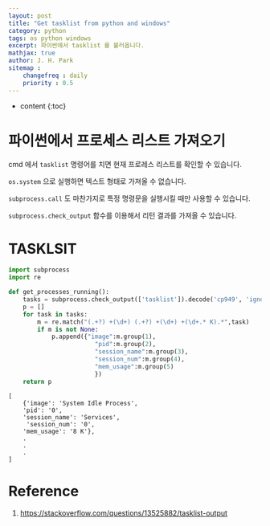```yaml
---
layout: post
title: "Get tasklist from python and windows"
category: python
tags: os python windows
excerpt: 파이썬에서 tasklist 를 불러옵니다.
mathjax: true
author: J. H. Park
sitemap :
    changefreq : daily
    priority : 0.5
---
```


* content
{:toc}

# 파이썬에서 프로세스 리스트 가져오기

cmd 에서 `tasklist` 명령어를 치면 현재 프로레스 리스트를 확인할 수 있습니다.  

`os.system` 으로 실행하면 텍스트 형태로 가져올 수 없습니다. 

`subprocess.call` 도 마찬가지로 특정 명령문을 실행시킬 때만 사용할 수 있습니다.

`subprocess.check_output` 함수를 이용해서 리턴 결과를 가져올 수 있습니다.


# TASKLSIT

```python  
import subprocess
import re    

def get_processes_running():
    tasks = subprocess.check_output(['tasklist']).decode('cp949', 'ignore').split("\r\n")
    p = []
    for task in tasks:
        m = re.match("(.+?) +(\d+) (.+?) +(\d+) +(\d+.* K).*",task)
        if m is not None:
            p.append({"image":m.group(1),
                        "pid":m.group(2),
                        "session_name":m.group(3),
                        "session_num":m.group(4),
                        "mem_usage":m.group(5)
                        })
    return p
```
```
[
	{'image': 'System Idle Process',
	'pid': '0',
  	'session_name': 'Services',
 	 'session_num': '0',
  	'mem_usage': '8 K'},
  	.
  	.
  	.
]
```

# Reference

1. https://stackoverflow.com/questions/13525882/tasklist-output